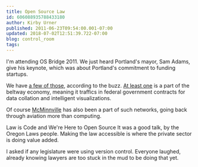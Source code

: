 ```yaml
---
title: Open Source Law
id: 606088935788433180
author: Kirby Urner
published: 2011-06-23T09:54:00.001-07:00
updated: 2018-07-02T12:51:39.722-07:00
blog: control_room
tags: 
---
```


[](https://blogger.googleusercontent.com/img/b/R29vZ2xl/AVvXsEh1O6-FBjeGazKFqPtbSLjKzMMOy5TIXrugzY9-D4sT9xwOaw5ToH494_lZEYQlC_yoRbEUBUYiG5sK1Rz_Hb-K0g2Cz3yaQnp7v0lVbuoiOd56Od5MQiXGqzz1knS-3X1tLWI3/s1600-h/opensourcebridge.jpg)I'm attending OS Bridge 2011.  We just heard Portland's mayor, Sam Adams, give his keynote, which was about Portland's commitment to funding startups.  

We have [a few of those](http://www.wweek.com/portland/article-17593-tech_wizards_of_the_silicon_forest.html), according to the buzz.  [At least one](http://www.thetus.com/) is a part of the beltway economy, meaning it traffics in federal government contracts for data collation and intelligent visualizations.

Of course [McMinnville](http://mybizmo.blogspot.com/2005/10/hotel-oregon.html) has also been a part of such networks, going back through aviation more than computing.

Law is Code and We're Here to Open Source It was a good talk, by the Oregon Laws people. Making the law accessible is where the private sector is doing value added.  

I asked if any legislature were using version control.  Everyone laughed, already knowing lawyers are too stuck in the mud to be doing that yet.